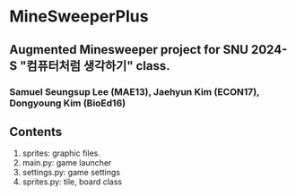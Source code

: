 # MineSweeperPlus
## Augmented Minesweeper project for SNU 2024-S "컴퓨터처럼 생각하기" class.
### Samuel Seungsup Lee (MAE13), Jaehyun Kim (ECON17), Dongyoung Kim (BioEd16)

## Contents
1. sprites: graphic files.
2. main.py: game launcher
3. settings.py: game settings
4. sprites.py: tile, board class